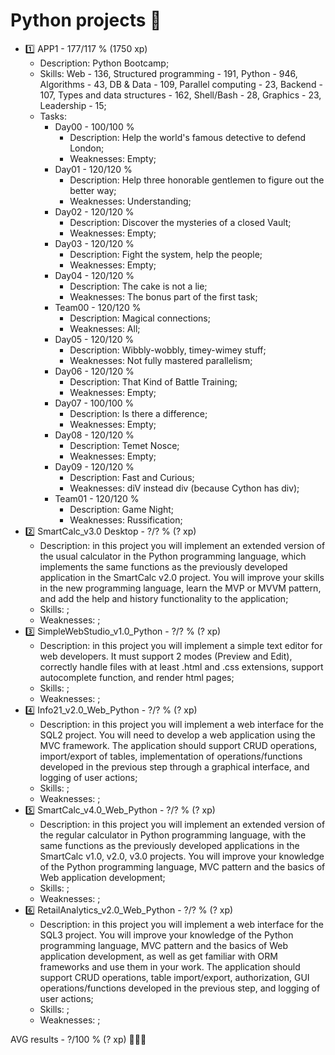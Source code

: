 # Python projects 🐍

* 1️⃣ APP1  - 177/117 % (1750 xp)
  * Description: Python Bootcamp;
  * Skills: Web - 136, Structured programming - 191, Python - 946, Algorithms - 43, DB & Data - 109, Parallel computing - 23, Backend - 107, Types and data structures - 162, Shell/Bash - 28, Graphics - 23, Leadership - 15;
  * Tasks:
    * Day00 - 100/100 %
      * Description: Help the world's famous detective to defend London;
      * Weaknesses: Empty;
    * Day01 - 120/120 %
      * Description: Help three honorable gentlemen to figure out the better way;
      * Weaknesses: Understanding;
    * Day02 - 120/120 %
      * Description: Discover the mysteries of a closed Vault;
      * Weaknesses: Empty;
    * Day03 - 120/120 %
      * Description: Fight the system, help the people;
      * Weaknesses: Empty;
    * Day04 - 120/120 %
      * Description: The cake is not a lie;
      * Weaknesses: The bonus part of the first task;
    * Team00 - 120/120 %
      * Description: Magical connections;
      * Weaknesses: All;
    * Day05 - 120/120 %
      * Description: Wibbly-wobbly, timey-wimey stuff;
      * Weaknesses: Not fully mastered parallelism;
    * Day06 - 120/120 %
      * Description: That Kind of Battle Training;
      * Weaknesses: Empty;
    * Day07 - 100/100 %
      * Description: Is there a difference;
      * Weaknesses: Empty;
    * Day08 - 120/120 %
      * Description: Temet Nosce;
      * Weaknesses: Empty;
    * Day09 - 120/120 %
      * Description: Fast and Curious;
      * Weaknesses: diV instead div (because Cython has div);
    * Team01 - 120/120 %
      * Description: Game Night;
      * Weaknesses: Russification;
* 2️⃣ SmartCalc_v3.0 Desktop - ?/? % (? xp)
  * Description: in this project you will implement an extended version of the usual calculator in the Python programming language, which implements the same functions as the previously developed application in the SmartCalc v2.0 project. You will improve your skills in the new programming language, learn the MVP or MVVM pattern, and add the help and history functionality to the application;
  * Skills: ;
  * Weaknesses: ;
* 3️⃣ SimpleWebStudio_v1.0_Python - ?/? % (? xp)
  * Description: in this project you will implement a simple text editor for web developers. It must support 2 modes (Preview and Edit), correctly handle files with at least .html and .css extensions, support autocomplete function, and render html pages;
  * Skills: ;
  * Weaknesses: ;
* 4️⃣ Info21_v2.0_Web_Python - ?/? % (? xp)
  * Description: in this project you will implement a web interface for the SQL2 project. You will need to develop a web application using the MVC framework. The application should support CRUD operations, import/export of tables, implementation of operations/functions developed in the previous step through a graphical interface, and logging of user actions;
  * Skills: ;
  * Weaknesses: ;
* 5️⃣ SmartCalc_v4.0_Web_Python - ?/? % (? xp)
  * Description: in this project you will implement an extended version of the regular calculator in Python programming language, with the same functions as the previously developed applications in the SmartCalc v1.0, v2.0, v3.0 projects. You will improve your knowledge of the Python programming language, MVC pattern and the basics of Web application development;
  * Skills: ;
  * Weaknesses: ;
* 6️⃣ RetailAnalytics_v2.0_Web_Python - ?/? % (? xp)
  * Description: in this project you will implement a web interface for the SQL3 project. You will improve your knowledge of the Python programming language, MVC pattern and the basics of Web application development, as well as get familiar with ORM frameworks and use them in your work. The application should support CRUD operations, table import/export, authorization, GUI operations/functions developed in the previous step, and logging of user actions;
  * Skills: ;
  * Weaknesses: ;

AVG results - ?/100 % (? xp) 🥇🥈🥉
